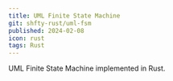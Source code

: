 ```yaml
---
title: UML Finite State Machine
git: shfty-rust/uml-fsm
published: 2024-02-08
icon: rust
tags: Rust
---
```


UML Finite State Machine implemented in Rust.

